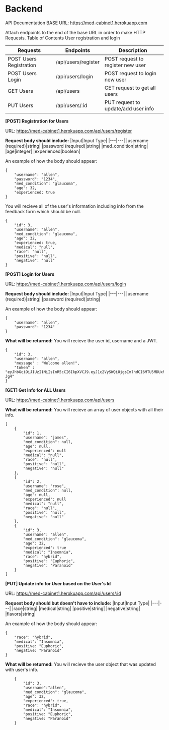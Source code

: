 # Backend
API Documentation
BASE URL: https://med-cabinet1.herokuapp.com

Attach endpoints to the end of the base URL in order to make HTTP Requests.
Table of Contents
User registration and login

|Requests|Endpoints|Description|
|---|---|---|
|POST Users Registration|/api/users/register|POST request to register new user|
|POST Users Login|/api/users/login|POST request to login new user|
|GET Users|/api/users|GET request to get all users|
|PUT Users|/api/users/:id| PUT request to update/add user info|

**[POST] Registration for Users**

URL: https://med-cabinet1.herokuapp.com/api/users/register

**Request body should include:**
|Input|Input Type|
|---|---|
|username (required)|string|
|password (required)|string|
|med_condition|string|
|age|integer|
|experienced|boolean|

An example of how the body should appear:
```
{
    "username": "allen",
    "password": "1234",
    "med_condition": "glaucoma",
    "age": 32,
    "experienced: true
}
```
You will recieve all of the user's information including info from the feedback form which should be null.
```
{
    "id": 3,
    "username": "allen",
    "med_condition": "glaucoma",
    "age": 32,
    "experienced: true,
    "medical": "null",
    "race": "null",
    "positive": "null",
    "negative": "null"
}
```
**[POST] Login for Users**

URL: https://med-cabinet1.herokuapp.com/api/users/login

**Request body should include:**
|Input|Input Type|
|---|---|
|username (required)|string|
|password (required)|string|

An example of how the body should appear:
```
{
    "username": "allen",
    "password": "1234"
}
```

**What will be returned:**
You will recieve the user id, username and a JWT.
```
{
    "id": 3,
    "username": "allen",
    "message" : "Welcome allen!",
    "token" : "eyJhbGciOiJIUzI1NiIsInR5cCI6IkpXVCJ9.eyJ1c2VySWQiOjgsImlhdCI6MTU5MDUxNzcwNn0.oApQinTQPd2YuihjsSwk9WnMna6CfI95kx6rxh0-Jg4"
}
```
**[GET] Get Info for ALL Users**

URL: https://med-cabinet1.herokuapp.com/api/users

**What will be returned:**
You will recieve an array of user objects with all their info.
```
[
    {
        "id": 1,
        "username": "james",
        "med_condition": null,
        "age": null,
        "experienced": null
        "medical": "null",
        "race": "null",
        "positive": "null",
        "negative": "null"        
    },
    {
        "id": 2,
        "username": "rose",
        "med_condition": null,
        "age": null,
        "experienced": null
        "medical": "null",
        "race": "null",
        "positive": "null",
        "negative": "null"
    },
    {
        "id": 3,
        "username": "allen",
        "med_condition": "glaucoma",
        "age": 32,
        "experienced": true
        "medical": "Insomnia",
        "race": "hybrid",
        "positive": "Euphoric",
        "negative": "Paranoid"
    }
]
```

**[PUT] Update info for User based on the User's Id**

URL: https://med-cabinet1.herokuapp.com/api/users/:id

**Request body should but doesn't have to include:**
|Input|Input Type|
|---|---|
|race|string|
|medical|string|
|positive|string|
|negative|string|
|flavors|string|

An example of how the body should appear:
```
{
    "race": "hybrid",
    "medical": "Insomnia",
    "positive: "Euphoric",
    "negative: "Paranoid"
}
```

**What will be returned:**
You will recieve the user object that was updated with user's info.
```
    {
        "id": 3,
        "username":"allen",
        "med_condition": "glaucoma",
        "age": 32,
        "experienced": true,
        "race": "hybrid",
        "medical": "Insomnia",
        "positive: "Euphoric",
        "negative: "Paranoid"
    }

```
